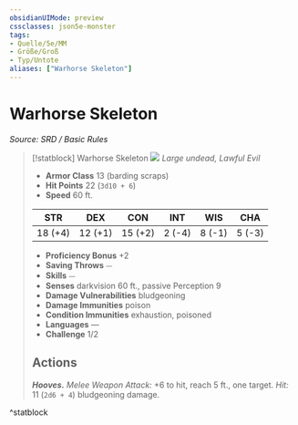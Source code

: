 ```yaml
---
obsidianUIMode: preview
cssclasses: json5e-monster
tags:
- Quelle/5e/MM
- Größe/Groß
- Typ/Untote
aliases: ["Warhorse Skeleton"]
---
```

# Warhorse Skeleton
*Source: SRD / Basic Rules*  

> [!statblock] Warhorse Skeleton
> ![](compendium/bestiary/undead/token/warhorse-skeleton.png#token)
> *Large undead, Lawful Evil*
> 
> - **Armor Class** 13  (barding scraps)
> - **Hit Points** 22 (`3d10 + 6`)
> - **Speed** 60 ft.
> 
> |STR|DEX|CON|INT|WIS|CHA|
> |:---:|:---:|:---:|:---:|:---:|:---:|
> |18 (+4)|12 (+1)|15 (+2)| 2 (-4)| 8 (-1)| 5 (-3)|
> 
> - **Proficiency Bonus** +2
> - **Saving Throws** ⏤
> - **Skills** ⏤
> - **Senses** darkvision 60 ft., passive Perception 9
> - **Damage Vulnerabilities** bludgeoning
> - **Damage Immunities** poison
> - **Condition Immunities** exhaustion, poisoned
> - **Languages** —
> - **Challenge** 1/2
> 
> ## Actions
> 
> ***Hooves.*** *Melee Weapon Attack:* +6 to hit, reach 5 ft., one target. *Hit:* 11 (`2d6 + 4`) bludgeoning damage.

^statblock